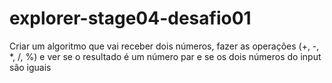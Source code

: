 # explorer-stage04-desafio01
 Criar um algoritmo que vai receber dois números, fazer as operações (+, -, *, /, %) e ver se o resultado é um número par e se os dois números do input são iguais  
